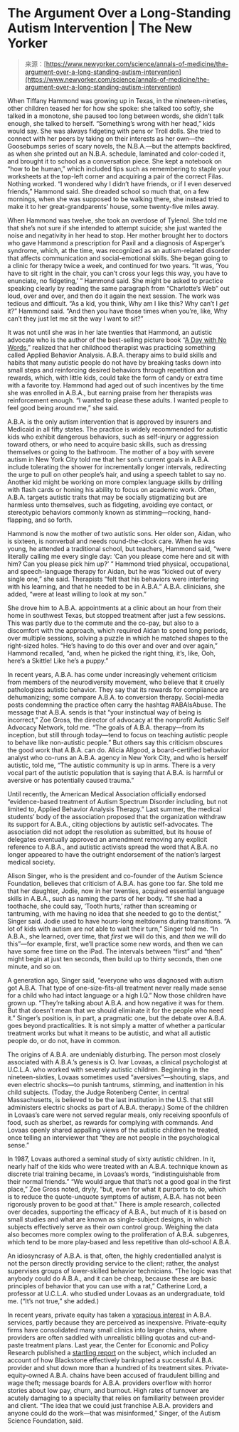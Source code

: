 <!--yml
category: 未分类
date: 2024-05-27 14:51:18
-->

# The Argument Over a Long-Standing Autism Intervention | The New Yorker

> 来源：[https://www.newyorker.com/science/annals-of-medicine/the-argument-over-a-long-standing-autism-intervention](https://www.newyorker.com/science/annals-of-medicine/the-argument-over-a-long-standing-autism-intervention)

When Tiffany Hammond was growing up in Texas, in the nineteen-nineties, other children teased her for how she spoke: she talked too softly, she talked in a monotone, she paused too long between words, she didn’t talk enough, she talked to herself. “Something’s wrong with her head,” kids would say. She was always fidgeting with pens or Troll dolls. She tried to connect with her peers by taking on their interests as her own—the Goosebumps series of scary novels, the N.B.A.—but the attempts backfired, as when she printed out an N.B.A. schedule, laminated and color-coded it, and brought it to school as a conversation piece. She kept a notebook on “how to be human,” which included tips such as remembering to staple your worksheets at the top-left corner and acquiring a pair of the correct Filas. Nothing worked. “I wondered why I didn’t have friends, or if I even deserved friends,” Hammond said. She dreaded school so much that, on a few mornings, when she was supposed to be walking there, she instead tried to make it to her great-grandparents’ house, some twenty-five miles away.

When Hammond was twelve, she took an overdose of Tylenol. She told me that she’s not sure if she intended to attempt suicide; she just wanted the noise and negativity in her head to stop. Her mother brought her to doctors who gave Hammond a prescription for Paxil and a diagnosis of Asperger’s syndrome, which, at the time, was recognized as an autism-related disorder that affects communication and social-emotional skills. She began going to a clinic for therapy twice a week, and continued for two years. “It was, ‘You have to sit right in the chair, you can’t cross your legs this way, you have to enunciate, no fidgeting,’ ” Hammond said. She might be asked to practice speaking clearly by reading the same paragraph from “Charlotte’s Web” out loud, over and over, and then do it again the next session. The work was tedious and difficult. “As a kid, you think, Why am I like this? Why can’t I *get* it?” Hammond said. “And then you have those times when you’re, like, Why can’t they just let me sit the way I want to sit?”

It was not until she was in her late twenties that Hammond, an autistic advocate who is the author of the best-selling picture book “[A Day with No Words](https://www.amazon.com/Day-No-Words-Tiffany-Hammond/dp/1736949799),” realized that her childhood therapist was practicing something called Applied Behavior Analysis. A.B.A. therapy aims to build skills and habits that many autistic people do not have by breaking tasks down into small steps and reinforcing desired behaviors through repetition and rewards, which, with little kids, could take the form of candy or extra time with a favorite toy. Hammond had aged out of such incentives by the time she was enrolled in A.B.A., but earning praise from her therapists was reinforcement enough. “I wanted to please these adults. I wanted people to feel good being around me,” she said.

A.B.A. is the only autism intervention that is approved by insurers and Medicaid in all fifty states. The practice is widely recommended for autistic kids who exhibit dangerous behaviors, such as self-injury or aggression toward others, or who need to acquire basic skills, such as dressing themselves or going to the bathroom. The mother of a boy with severe autism in New York City told me that her son’s current goals in A.B.A. include tolerating the shower for incrementally longer intervals, redirecting the urge to pull on other people’s hair, and using a speech tablet to say no. Another kid might be working on more complex language skills by drilling with flash cards or honing his ability to focus on academic work. Often, A.B.A. targets autistic traits that may be socially stigmatizing but are harmless unto themselves, such as fidgeting, avoiding eye contact, or stereotypic behaviors commonly known as stimming—rocking, hand-flapping, and so forth.

Hammond is now the mother of two autistic sons. Her older son, Aidan, who is sixteen, is nonverbal and needs round-the-clock care. When he was young, he attended a traditional school, but teachers, Hammond said, “were literally calling me every single day: ‘Can you please come here and sit with him? Can you please pick him up?’ ” Hammond tried physical, occupational, and speech-language therapy for Aidan, but he was “kicked out of every single one,” she said. Therapists “felt that his behaviors were interfering with his learning, and that he needed to be in A.B.A.” A.B.A. clinicians, she added, “were at least willing to look at my son.”

She drove him to A.B.A. appointments at a clinic about an hour from their home in southwest Texas, but stopped treatment after just a few sessions. This was partly due to the commute and the co-pay, but also to a discomfort with the approach, which required Aidan to spend long periods, over multiple sessions, solving a puzzle in which he matched shapes to the right-sized holes. “He’s having to do this over and over and over again,” Hammond recalled, “and, when he picked the right thing, it’s, like, Ooh, here’s a Skittle! Like he’s a puppy.”

In recent years, A.B.A. has come under increasingly vehement criticism from members of the neurodiversity movement, who believe that it cruelly pathologizes autistic behavior. They say that its rewards for compliance are dehumanizing; some compare A.B.A. to conversion therapy. Social-media posts condemning the practice often carry the hashtag #ABAIsAbuse. The message that A.B.A. sends is that “your instinctual way of being is incorrect,” Zoe Gross, the director of advocacy at the nonprofit Autistic Self Advocacy Network, told me. “The goals of A.B.A. therapy—from its inception, but still through today—tend to focus on teaching autistic people to behave like non-autistic people.” But others say this criticism obscures the good work that A.B.A. can do. Alicia Allgood, a board-certified behavior analyst who co-runs an A.B.A. agency in New York City, and who is herself autistic, told me, “The autistic community is up in arms. There is a very vocal part of the autistic population that is saying that A.B.A. is harmful or aversive or has potentially caused trauma.”

Until recently, the American Medical Association officially endorsed “evidence-based treatment of Autism Spectrum Disorder including, but not limited to, Applied Behavior Analysis Therapy.” Last summer, the medical students’ body of the association proposed that the organization withdraw its support for A.B.A., citing objections by autistic self-advocates. The association did not adopt the resolution as submitted, but its house of delegates eventually approved an amendment removing any explicit reference to A.B.A., and autistic activists spread the word that A.B.A. no longer appeared to have the outright endorsement of the nation’s largest medical society.

Alison Singer, who is the president and co-founder of the Autism Science Foundation, believes that criticism of A.B.A. has gone too far. She told me that her daughter, Jodie, now in her twenties, acquired essential language skills in A.B.A., such as naming the parts of her body. “If she had a toothache, she could say, ‘Tooth hurts,’ rather than screaming or tantruming, with me having no idea that she needed to go to the dentist,” Singer said. Jodie used to have hours-long meltdowns during transitions. “A lot of kids with autism are not able to wait their turn,” Singer told me. “In A.B.A., she learned, over time, that *first* we will do this, and *then* we will do this”—for example, first, we’ll practice some new words, and then we can have some free time on the iPad. The intervals between “first” and “then” might begin at just ten seconds, then build up to thirty seconds, then one minute, and so on.

A generation ago, Singer said, “everyone who was diagnosed with autism got A.B.A. That type of one-size-fits-all treatment never really made sense for a child who had intact language or a high I.Q.” Now those children have grown up. “They’re talking about A.B.A. and how negative it was for them. But that doesn’t mean that we should eliminate it for the people who need it.” Singer’s position is, in part, a pragmatic one, but the debate over A.B.A. goes beyond practicalities. It is not simply a matter of whether a particular treatment works but what it means to be autistic, and what all autistic people do, or do not, have in common.

The origins of A.B.A. are undeniably disturbing. The person most closely associated with A.B.A.’s genesis is O. Ivar Lovaas, a clinical psychologist at U.C.L.A. who worked with severely autistic children. Beginning in the nineteen-sixties, Lovaas sometimes used “aversives”—shouting, slaps, and even electric shocks—to punish tantrums, stimming, and inattention in his child subjects. (Today, the Judge Rotenberg Center, in central Massachusetts, is believed to be the last institution in the U.S. that still administers electric shocks as part of A.B.A. therapy.) Some of the children in Lovaas’s care were not served regular meals, only receiving spoonfuls of food, such as sherbet, as rewards for complying with commands. And Lovaas openly shared appalling views of the autistic children he treated, once telling an interviewer that “they are not people in the psychological sense.”

In 1987, Lovaas authored a seminal study of sixty autistic children. In it, nearly half of the kids who were treated with an A.B.A. technique known as discrete trial training became, in Lovaas’s words, “indistinguishable from their normal friends.” “We would argue that that’s not a good goal in the first place,” Zoe Gross noted, dryly, “but, even for what it purports to do, which is to reduce the quote-unquote symptoms of autism, A.B.A. has not been rigorously proven to be good at that.” There is ample research, collected over decades, supporting the efficacy of A.B.A., but much of it is based on small studies and what are known as single-subject designs, in which subjects effectively serve as their own control group. Weighing the data also becomes more complex owing to the proliferation of A.B.A. subgenres, which tend to be more play-based and less repetitive than old-school A.B.A.

An idiosyncrasy of A.B.A. is that, often, the highly credentialled analyst is not the person directly providing service to the client; rather, the analyst supervises groups of lower-skilled behavior technicians. “The logic was that anybody could do A.B.A., and it can be cheap, because these are basic principles of behavior that you can use with a rat,” Catherine Lord, a professor at U.C.L.A. who studied under Lovaas as an undergraduate, told me. (“It’s not true,” she added.)

In recent years, private equity has taken a [voracious interest](https://www.statnews.com/2022/08/15/private-equity-autism-aba-therapy/) in A.B.A. services, partly because they are perceived as inexpensive. Private-equity firms have consolidated many small clinics into larger chains, where providers are often saddled with unrealistic billing quotas and cut-and-paste treatment plans. Last year, the Center for Economic and Policy Research published a [startling report](https://cepr.net/report/pocketing-money-meant-for-kids-private-equity-in-autism-services/) on the subject, which included an account of how Blackstone effectively bankrupted a successful A.B.A. provider and shut down more than a hundred of its treatment sites. Private-equity-owned A.B.A. chains have been accused of fraudulent billing and wage theft; message boards for A.B.A. providers overflow with horror stories about low pay, churn, and burnout. High rates of turnover are acutely damaging to a specialty that relies on familiarity between provider and client. “The idea that we could just franchise A.B.A. providers and anyone could do the work—that was misinformed,” Singer, of the Autism Science Foundation, said.